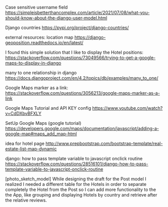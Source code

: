 Case sensitive username field
https://simpleisbetterthancomplex.com/article/2021/07/08/what-you-should-know-about-the-django-user-model.html

Django countries
https://pypi.org/project/django-countries/

external resources:
location map https://django-geoposition.readthedocs.io/en/latest/

I found this simple solution that I like to display the Hotel positions:
https://stackoverflow.com/questions/73049566/trying-to-get-a-google-maps-to-display-in-django

many to one relationship in django
https://docs.djangoproject.com/en/4.2/topics/db/examples/many_to_one/


Google Maps marker as a link:
https://stackoverflow.com/questions/3056213/google-maps-marker-as-a-link

Google Maps Tutorial and API KEY config
https://www.youtube.com/watch?v=CdDXbvBFXLY

SetUp Google Maps (google tutorial)
https://developers.google.com/maps/documentation/javascript/adding-a-google-map#maps_add_map-html

idea for hotel page
http://www.prepbootstrap.com/bootstrap-template/real-estate-list-map-dynamic

django: how to pass template variable to javascript onclick routine
https://stackoverflow.com/questions/28516101/django-how-to-pass-template-variable-to-javascript-onclick-routine

[photo_sketch_model]
While designing the draft for the Post model I realized I needed a different table for the Hotels in order to separate completely the Hotel from the Post so I can add more functionality to the the App, like grouping and displaying Hotels by country and retrieve after the relative reviews.
